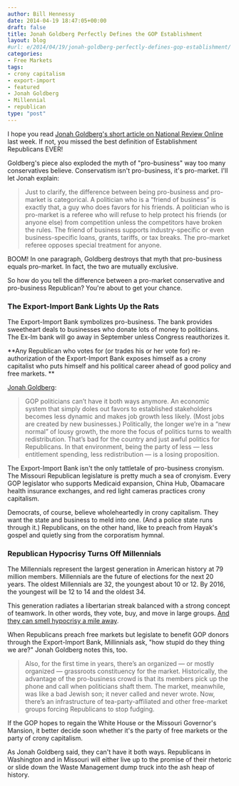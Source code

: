 ```yaml
---
author: Bill Hennessy
date: 2014-04-19 18:47:05+00:00
draft: false
title: Jonah Goldberg Perfectly Defines the GOP Establishment
layout: blog
#url: e/2014/04/19/jonah-goldberg-perfectly-defines-gop-establishment/
categories:
- Free Markets
tags:
- crony capitalism
- export-import
- featured
- Jonah Goldberg
- Millennial
- republican
type: "post"
---
```


I hope you read [Jonah Goldberg's short article on National Review Online](https://www.nationalreview.com/article/375309/pro-business-or-pro-market-jonah-goldberg) last week. If not, you missed the best definition of Establishment Republicans EVER!

Goldberg's piece also exploded the myth of "pro-business" way too many conservatives believe. Conservatism isn't pro-business, it's pro-market. I'll let Jonah explain:



> Just to clarify, the difference between being pro-business and pro-market is categorical. A politician who is a “friend of business” is exactly that, a guy who does favors for his friends. A politician who is pro-market is a referee who will refuse to help protect his friends (or anyone else) from competition unless the competitors have broken the rules. The friend of business supports industry-specific or even business-specific loans, grants, tariffs, or tax breaks. The pro-market referee opposes special treatment for anyone.



BOOM! In one paragraph, Goldberg destroys that myth that pro-business equals pro-market. In fact, the two are mutually exclusive.

So how do you tell the difference between a pro-market conservative and pro-business Republican? You're about to get your chance.



### The Export-Import Bank Lights Up the Rats



The Export-Import Bank symbolizes pro-business. The bank provides sweetheart deals to businesses who donate lots of money to politicians. The Ex-Im bank will go away in September unless Congress reauthorizes it.

**Any Republican who votes for (or trades his or her vote for) re-authorization of the Export-Import Bank exposes himself as a crony capitalist who puts himself and his political career ahead of good policy and free markets. **

[Jonah Goldberg](https://www.nationalreview.com/article/375309/pro-business-or-pro-market-jonah-goldberg):



> GOP politicians can’t have it both ways anymore. An economic system that simply doles out favors to established stakeholders becomes less dynamic and makes job growth less likely. (Most jobs are created by new businesses.) Politically, the longer we’re in a “new normal” of lousy growth, the more the focus of politics turns to wealth redistribution. That’s bad for the country and just awful politics for Republicans. In that environment, being the party of less — less entitlement spending, less redistribution — is a losing proposition.



The Export-Import Bank isn't the only tattletale of pro-business cronyism. The Missouri Republican legislature is pretty much a sea of cronyism. Every GOP legislator who supports Medicaid expansion, China Hub, Obamacare health insurance exchanges, and red light cameras practices crony capitalism.

Democrats, of course, believe wholeheartedly in crony capitalism. They want the state and business to meld into one. (And a police state runs through it.) Republicans, on the other hand, like to preach from Hayak's gospel and quietly sing from the corporatism hymnal.



### Republican Hypocrisy Turns Off Millennials



The Millennials represent the largest generation in American history at 79 million members. Millennials are the future of elections for the next 20 years. The oldest Millennials are 32, the youngest about 10 or 12. By 2016, the youngest will be 12 to 14 and the oldest 34.

This generation radiates a libertarian streak balanced with a strong concept of teamwork. In other words, they vote, buy, and move in large groups. [And they can smell hypocrisy a mile away](https://hennessysview.com/2013/02/25/why-gop-pandering-to-young-voters-backfires/).

When Republicans preach free markets but legislate to benefit GOP donors through the Export-Import Bank, Millinnials ask, "how stupid do they thing we are?" Jonah Goldberg notes this, too.



> Also, for the first time in years, there’s an organized — or mostly organized — grassroots constituency for the market. Historically, the advantage of the pro-business crowd is that its members pick up the phone and call when politicians shaft them. The market, meanwhile, was like a bad Jewish son; it never called and never wrote. Now, there’s an infrastructure of tea-party-affiliated and other free-market groups forcing Republicans to stop fudging.



If the GOP hopes to regain the White House or the Missouri Governor's Mansion, it better decide soon whether it's the party of free markets or the party of crony capitalism.

As Jonah Goldberg said, they can't have it both ways. Republicans in Washington and in Missouri will either live up to the promise of their rhetoric or slide down the Waste Management dump truck into the ash heap of history.


